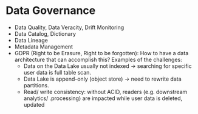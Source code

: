 # Data Governance

- Data Quality, Data Veracity, Drift Monitoring
- Data Catalog, Dictionary
- Data Lineage
- Metadata Management
- GDPR (Right to be Erasure, Right to be forgotten): 
How to have a data architecture that can accomplish this?
Examples of the challenges:
  - Data on the Data Lake usually not indexed -> searching for specific user data is full table scan.
  - Data Lake is append-only (object store) -> need to rewrite data partitions.
  - Read/ write consistency: without ACID, readers (e.g. downstream analytics/ .processing) 
  are impacted while user data is deleted, updated